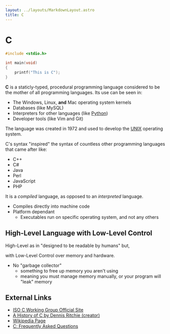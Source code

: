 ```yaml
---
layout: ../layouts/MarkdownLayout.astro
title: C
---
```


# C
```c
#include <stdio.h>

int main(void)
{
    printf("This is C");
}
```
**C** is a staticly-typed, procedural programming language considered to 
be the mother of all programming languages. Its use can be seen in:
  - The Windows, Linux, **and** Mac operating system kernels
  - Databases (like MySQL)
  - Interpreters for other languages (like [Python](./python))
  - Developer tools (like Vim and Git)

The language was created in 1972 and used to develop the 
[UNIX](https://en.wikipedia.org/wiki/Unix) operating system.

C's syntax "inspired" the syntax of countless other programming languages 
that came after like:
- C++
- C#
- Java
- Perl
- JavaScript
- PHP

It is a *compiled* language, as opposed to an *interpreted* language.
- Compiles directly into machine code 
- Platform dependant
  - Executables run on specific operating system, and not any others

## High-Level Language with Low-Level Control
High-Level as in "designed to be readable by humans" but,

with Low-Level Control over memory and hardware.
- No "garbage collector" 
  - something to free up memory you aren't using
  - meaning you must manage memory manually, or your program will "leak" memory

## External Links
- [ISO C Working Group Official Site](https://www.open-std.org/jtc1/sc22/wg14/)
- [A History of C by Dennis Ritchie (creator)](http://csapp.cs.cmu.edu/3e/docs/chistory.html)
- [Wikipedia Page](https://en.wikipedia.org/wiki/C_(programming_language))
- [C: Frequently Asked Questions](https://c-faq.com/)
